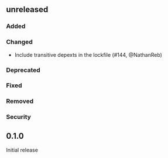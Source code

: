 ## unreleased

### Added

### Changed

- Include transitive depexts in the lockfile (#144, @NathanReb)

### Deprecated

### Fixed

### Removed

### Security

## 0.1.0

Initial release
